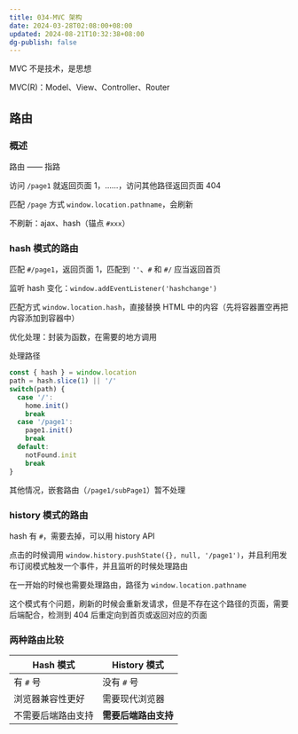 ```yaml
---
title: 034-MVC 架构
date: 2024-03-28T02:08:00+08:00
updated: 2024-08-21T10:32:38+08:00
dg-publish: false
---
```


MVC 不是技术，是思想

MVC(R)：Model、View、Controller、Router

## 路由

### 概述

路由 —— 指路

访问 `/page1` 就返回页面 1，……，访问其他路径返回页面 404

匹配 `/page` 方式 `window.location.pathname`，会刷新

不刷新：ajax、hash（锚点 `#xxx`）

### hash 模式的路由

匹配 `#/page1`，返回页面 1，匹配到 `''`、`#` 和 `#/` 应当返回首页

监听 hash 变化：`window.addEventListener('hashchange')`

匹配方式 `window.location.hash`，直接替换 HTML 中的内容（先将容器置空再把内容添加到容器中）

优化处理：封装为函数，在需要的地方调用

处理路径

```js
const { hash } = window.location
path = hash.slice(1) || '/'
switch(path) {
  case '/':
    home.init()
    break
  case '/page1':
    page1.init()
    break
  default:
    notFound.init
    break
}
```

其他情况，嵌套路由（`/page1/subPage1`）暂不处理

### history 模式的路由

hash 有 `#`，需要去掉，可以用 history API

点击的时候调用 `window.history.pushState({}, null, '/page1')`，并且利用发布订阅模式触发一个事件，并且监听的时候处理路由

在一开始的时候也需要处理路由，路径为 `window.location.pathname`

这个模式有个问题，刷新的时候会重新发请求，但是不存在这个路径的页面，需要后端配合，检测到 404 后重定向到首页或返回对应的页面

### 两种路由比较

| Hash 模式   | History 模式   |
| --------- | ------------ |
| 有 `#` 号   | 没有 `#` 号     |
| 浏览器兼容性更好  | 需要现代浏览器      |
| 不需要后端路由支持 | **需要后端路由支持** |
